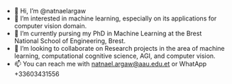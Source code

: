 - 👋 Hi, I’m @natnaelargaw
- 👀 I’m interested in machine learning, especially on its applications for computer vision domain. 
- 🌱 I’m currently pursing my PhD in Machine Learning at the Brest National School of Engineering, Brest. 
- 💞️ I’m looking to collaborate on Research projects in the area of machine learning, computational cognitive science, AGI, and computer vision. 
- 📫 You can reach me with natnael.argaw@aau.edu.et or WhatApp +33603431556 

<!---
natnaelargaw/natnaelargaw is a ✨ special ✨ repository because its `README.md` (this file) appears on your GitHub profile.
You can click the Preview link to take a look at your changes.
--->
